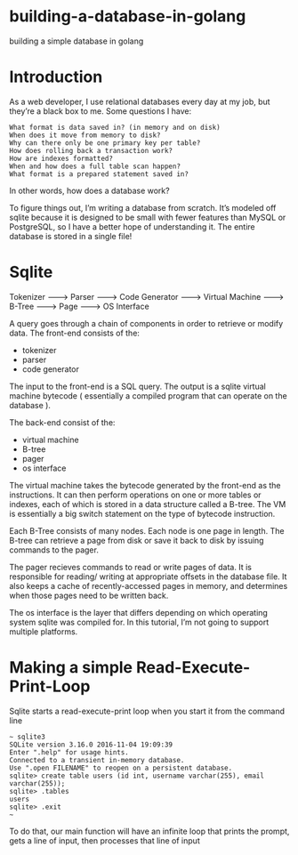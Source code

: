 # building-a-database-in-golang
building a simple database in golang

# Introduction

As a web developer, I use relational databases every day at my job, but they’re a black box to me. Some questions I have:

    What format is data saved in? (in memory and on disk)
    When does it move from memory to disk?
    Why can there only be one primary key per table?
    How does rolling back a transaction work?
    How are indexes formatted?
    When and how does a full table scan happen?
    What format is a prepared statement saved in?

In other words, how does a database work?

To figure things out, I’m writing a database from scratch. It’s modeled off sqlite because it is designed to be small with fewer features than MySQL or PostgreSQL, so I have a better hope of understanding it. The entire database is stored in a single file!

# Sqlite 

Tokenizer ---> Parser ---> Code Generator ---> Virtual Machine ---> B-Tree ---> Page ---> OS Interface

A query goes through a chain of components in order to retrieve or modify data. The front-end consists of the:

 - tokenizer
 - parser 
 - code generator 

The input to the front-end is a SQL query. The output is a sqlite virtual machine bytecode ( essentially a compiled program that can operate on the database ).

The back-end consist of the:

 - virtual machine 
 - B-tree 
 - pager 
 - os interface 

The virtual machine takes the bytecode generated by the front-end as the instructions. It can then perform operations on one or more tables or indexes, each of which is stored in a data structure called a B-tree. The VM is essentially a big switch statement on the type of bytecode instruction.

Each B-Tree consists of many nodes. Each node is one page in length. The B-tree can retrieve a page from disk or save it back to disk by issuing commands to the pager.

The pager recieves commands to read or write pages of data. It is responsible for reading/ writing at appropriate offsets in the database file. It also keeps a cache of recently-accessed pages in memory, and determines when those pages need to be written back.

The os interface is the layer that differs depending on which operating system sqlite was compiled for. In this tutorial, I’m not going to support multiple platforms.

# Making a simple Read-Execute-Print-Loop 

Sqlite starts a read-execute-print loop when you start it from the command line

```
~ sqlite3
SQLite version 3.16.0 2016-11-04 19:09:39
Enter ".help" for usage hints.
Connected to a transient in-memory database.
Use ".open FILENAME" to reopen on a persistent database.
sqlite> create table users (id int, username varchar(255), email varchar(255));
sqlite> .tables
users
sqlite> .exit
~
```
To do that, our main function will have an infinite loop that prints the prompt, gets a line of input, then processes that line of input 
